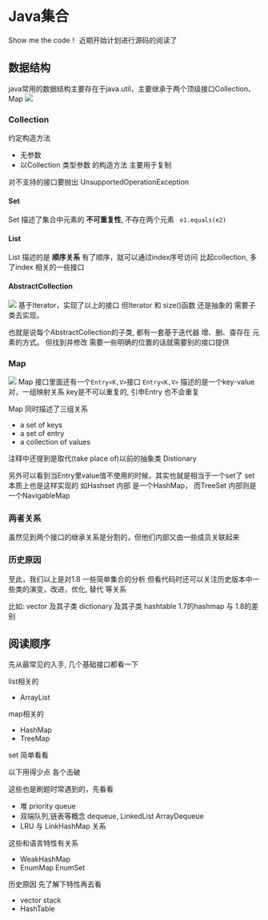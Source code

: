 # Java集合
Show me the code！
近期开始计划进行源码的阅读了


## 数据结构
java常用的数据结构主要存在于java.util，主要继承于两个顶级接口Collection、Map
![](http://zpengg.oss-cn-shenzhen.aliyuncs.com/img/23199c9d9b475d577daf4f4e8211fd22.png)

### Collection
约定构造方法
 - 无参数
 - 以Collection 类型参数 的构造方法 主要用于复制

对不支持的接口要抛出 UnsupportedOperationException

#### Set
Set 描述了集合中元素的 **不可重复性**, 不存在两个元素 ` e1.equals(e2)`

#### List
List 描述的是 **顺序关系**
有了顺序，就可以通过index序号访问
比起collection, 多了index 相关的一些接口

#### AbstractCollection
![](http://zpengg.oss-cn-shenzhen.aliyuncs.com/img/542ced3a26aa9b6dda14b5d0de0aa4b3.png)
基于Iterator，实现了以上的接口
但Iterator 和 size()函数 还是抽象的 需要子类去实现。

也就是说每个AbstractCollection的子类, 都有一套基于迭代器 增、删、查存在 元素的方式。
但找到并修改 需要一些明确的位置的话就需要别的接口提供

### Map
![](http://zpengg.oss-cn-shenzhen.aliyuncs.com/img/8a92473914125932eafee58fa4358665.png)
Map 接口里面还有一个`Entry<K,V>`接口
`Entry<K,V>` 描述的是一个key-value对，一组映射关系
key是不可以重复的, 引申Entry 也不会重复

Map 同时描述了三组关系 
 - a set of keys
 - a set of entry
 - a collection of values

注释中还提到是取代(take place of)以前的抽象类 Distionary

另外可以看到当Entry里value值不使用的时候，其实也就是相当于一个set了
set本质上也是这样实现的
如Hashset 内部 是一个HashMap， 而TreeSet 内部则是一个NavigableMap

### 两者关系
虽然见到两个接口的继承关系是分割的，但他们内部又由一些成员关联起来

### 历史原因
至此，我们以上是对1.8 一些简单集合的分析
但看代码时还可以关注历史版本中一些类的演变，改进，优化, 替代 等关系

比如:
vector 及其子类
dictionary 及其子类 hashtable
1.7的hashmap 与 1.8的差别

## 阅读顺序

先从最常见的入手, 几个基础接口都看一下

list相关的
 - ArrayList

map相关的
 - HashMap
 - TreeMap

set 简单看看

以下用得少点 各个击破

这些也是刷题时常遇到的，先看看
 - 堆 priority queue
 - 双端队列,链表等概念 dequeue, LinkedList ArrayDequeue
 - LRU 与 LinkHashMap 关系

这些和语言特性有关系
 - WeakHashMap
 - EnumMap EnumSet

历史原因 先了解下特性再去看
 - vector stack
 - HashTable
